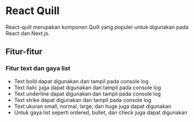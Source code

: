# React Quill 

React-quill merupakan komponen Quill yang populer untuk digunakan pada React dan Next.js.

## Fitur-fitur
### Fitur text dan gaya list
- Text bold dapat digunakan dan tampil pada console log <strong></strong>
- Text italic juga dapat digunakan dan tampil pada console log <em></em>
- Text underline dapat digunakan dan tampil pada console log <u></u>
- Text strike dapat digunakan dan tampil pada console log <s></s>
- Text ukuran small, normal, large, dan huge juga dapat digunakan
- Untuk gaya list seperti ordered, bullet, dan check juga dapat digunakan
